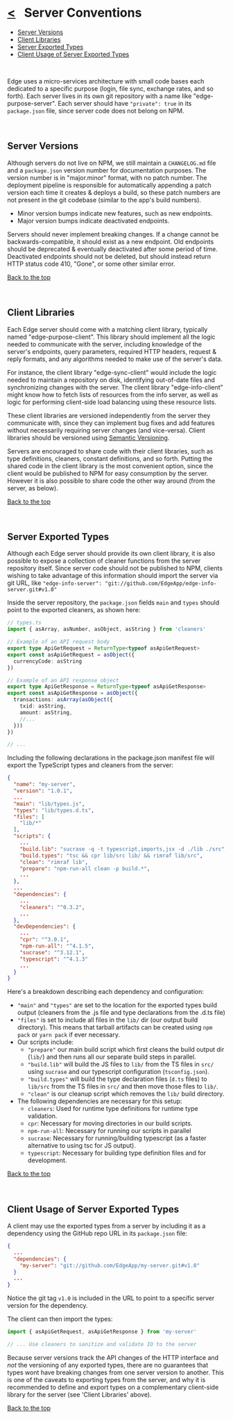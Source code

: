 # [<](README.md) &nbsp; Server Conventions

* [Server Versions](#server-versions)
* [Client Libraries](#client-libraries)
* [Server Exported Types](#server-exported-types)
* [Client Usage of Server Exported Types](#client-usage-of-server-exported-types)

&nbsp;

Edge uses a micro-services architecture with small code bases each dedicated to a specific purpose (login, file sync, exchange rates, and so forth). Each server lives in its own git repository with a name like "edge-purpose-server". Each server should have `"private": true` in its `package.json` file, since server code does not belong on NPM.

&nbsp;

## Server Versions

Although servers do not live on NPM, we still maintain a `CHANGELOG.md` file and a `package.json` version number for documentation purposes. The version number is in "major.minor" format, with no patch number. The deployment pipeline is responsible for automatically appending a patch version each time it creates & deploys a build, so these patch numbers are not present in the git codebase (similar to the app's build numbers).

* Minor version bumps indicate new features, such as new endpoints.
* Major version bumps indicate deactivated endpoints.

Servers should never implement breaking changes. If a change cannot be backwards-compatible, it should exist as a new endpoint. Old endpoints should be deprecated & eventually deactivated after some period of time. Deactivated endpoints should not be deleted, but should instead return HTTP status code 410, "Gone", or some other similar error.

[Back to the top](#--server-conventions)

&nbsp;

## Client Libraries

Each Edge server should come with a matching client library, typically named "edge-purpose-client". This library should implement all the logic needed to communicate with the server, including knowledge of the server's endpoints, query parameters, required HTTP headers, request & reply formats, and any algorithms needed to make use of the server's data.

For instance, the client library "edge-sync-client" would include the logic needed to maintain a repository on disk, identifying out-of-date files and synchronizing changes with the server. The client library "edge-info-client" might know how to fetch lists of resources from the info server, as well as logic for performing client-side load balancing using these resource lists.

These client libraries are versioned independently from the server they communicate with, since they can implement bug fixes and add features without necessarily requiring server changes (and vice-versa). Client libraries should be versioned using [Semantic Versioning](https://semver.org/).

Servers are encouraged to share code with their client libraries, such as type definitions, cleaners, constant definitions, and so forth. Putting the shared code in the client library is the most convenient option, since the client would be published to NPM for easy consumption by the server. However it is also possible to share code the other way around (from the server, as below).

[Back to the top](#--server-conventions)

&nbsp;

## Server Exported Types

Although each Edge server should provide its own client library, it is also possible to expose a collection of cleaner functions from the server repository itself. Since server code should not be published to NPM, clients wishing to take advantage of this information should import the server via git URL, like `"edge-info-server": "git://github.com/EdgeApp/edge-info-server.git#v1.0"`

Inside the server repository, the `package.json` fields `main` and `types` should point to the exported cleaners, as shown here:

```ts
// types.ts
import { asArray, asNumber, asObject, asString } from 'cleaners'

// Example of an API request body
export type ApiGetRequest = ReturnType<typeof asApiGetRequest>
export const asApiGetRequest = asObject({
  currencyCode: asString
})

// Example of an API response object
export type ApiGetResponse = ReturnType<typeof asApiGetResponse>
export const asApiGetResponse = asObject({
  transactions: asArray(asObject({
    txid: asString,
    amount: asString,
    //...
  }))
})

// ...
```

Including the following declarations in the package.json manifest file will export the TypeScript types and cleaners from the server:

```json
{
  "name": "my-server",
  "version": "1.0.1",
  ...
  "main": "lib/types.js",
  "types": "lib/types.d.ts",
  "files": [
    "lib/*"
  ],
  "scripts": {
    ...
    "build.lib": "sucrase -q -t typescript,imports,jsx -d ./lib ./src",
    "build.types": "tsc && cpr lib/src lib/ && rimraf lib/src",
    "clean": "rimraf lib",
    "prepare": "npm-run-all clean -p build.*",
    ...
  },
  ...
  "dependencies": {
    ...
    "cleaners": "^0.3.2",
    ...
  },
  "devDependencies": {
    ...
    "cpr": "^3.0.1",
    "npm-run-all": "^4.1.5",
    "sucrase": "^3.12.1",
    "typescript": "^4.1.3"
    ...
  }
}
```

Here's a breakdown describing each dependency and configuration:

* `"main"` and `"types"` are set to the location for the exported types build output (cleaners from the .js file and type declarations from the .d.ts file)
* `"files"` is set to include all files in the `lib/` dir (our output build directory). This means that tarball artifacts can be created using `npm pack` or `yarn pack` if ever necessary.
* Our scripts include:
  * `"prepare"` our main build script which first cleans the build output dir (`lib/`) and then runs all our separate build steps in parallel.
  * `"build.lib"` will build the JS files to `lib/` from the TS files in `src/` using `sucrase` and our typescript configuration (`tsconfig.json`).
  * `"build.types"` will build the type declaration files (`d.ts` files) to `lib/src` from the TS files in `src/` and then move those files to `lib/`.
  * `"clean"` is our cleanup script which removes the `lib/` build directory.
* The following dependencies are necessary for this setup:
  * `cleaners`: Used for runtime type definitions for runtime type validation.
  * `cpr`: Necessary for moving directories in our build scripts.
  * `npm-run-all`: Necessary for running our scripts in parallel
  * `sucrase`: Necessary for running/building typescript (as a faster alternative to using tsc for JS output).
  * `typescript`: Necessary for building type definition files and for development.

[Back to the top](#--server-conventions)

&nbsp;

## Client Usage of Server Exported Types

A client may use the exported types from a server by including it as a dependency using the GitHub repo URL in its `package.json` file:

```json
{
  ...
  "dependencies": {
    "my-server": "git://github.com/EdgeApp/my-server.git#v1.0"
  }
  ...
}
```

Notice the git tag `v1.0` is included in the URL to point to a specific server version for the dependency.

The client can then import the types:

```ts
import { asApiGetRequest, asApiGetResponse } from 'my-server'

// ... Use cleaners to sanitize and validate IO to the server
```

Because server versions track the API changes of the HTTP interface and _not_ the versioning of any exported types, there are no guarantees that types wont have breaking changes from one server version to another. This is one of the caveats to exporting types from the server, and why it is recommended to define and export types on a complementary client-side library for the server (see 'Client Libraries' above).

[Back to the top](#--server-conventions)
